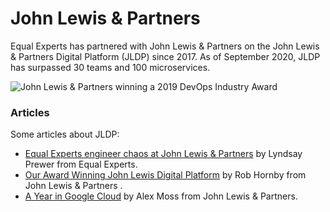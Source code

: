# John Lewis & Partners

Equal Experts has partnered with John Lewis & Partners on the John Lewis & Partners Digital Platform \(JLDP\) since 2017. As of September 2020, JLDP has surpassed 30 teams and 100 microservices.

![John Lewis &amp; Partners winning a 2019 DevOps Industry Award](https://lh4.googleusercontent.com/Bfrgf8XQ3sePHkiDFM8DjnDYOcbuntlS1XJNVHId6FAdCJTnYoMexlrOYuvv4vlWCDy2exgO_8pXqe5FcoUXD45RvM8qJiIC3FYFRu9ktnnI1-2Ws9wZAQqPCzdLeIzpnmMvPFuK)

### Articles

Some articles about JLDP: 

* [Equal Experts engineer chaos at John Lewis & Partners](https://www.equalexperts.com/blog/our-thinking/equal-experts-engineer-chaos-at-john-lewis-partners/) by Lyndsay Prewer from Equal Experts.
* [Our Award Winning John Lewis Digital Platform](https://medium.com/john-lewis-software-engineering/our-award-winning-john-lewis-digital-platform-2d093e03d542) by Rob Hornby from John Lewis & Partners .
* [A Year in Google Cloud](https://medium.com/john-lewis-software-engineering/a-year-in-google-cloud-4586a117f352) by Alex Moss from John Lewis & Partners.

